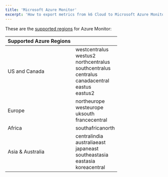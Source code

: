 ```yaml
---
title: 'Microsoft Azure Monitor'
excerpt: 'How to export metrics from k6 Cloud to Microsoft Azure Monitor'
---
```



These are the [supported regions](https://docs.microsoft.com/en-us/azure/azure-monitor/platform/metrics-custom-overview#supported-regions) for Azure Monitor:

| Supported Azure Regions |                                                                                                                        |
| ----------------------- | ---------------------------------------------------------------------------------------------------------------------- |
| US and Canada           | westcentralus<br/>westus2<br/>northcentralus<br/>southcentralus<br/>centralus<br/>canadacentral<br/>eastus<br/>eastus2 |
| Europe                  | northeurope<br/>westeurope<br/>uksouth<br/>francecentral                                                               |
| Africa                  | southafricanorth                                                                                                       |
| Asia & Australia        | centralindia<br/>australiaeast<br/>japaneast<br/>southeastasia<br/>eastasia<br/>koreacentral                           |
